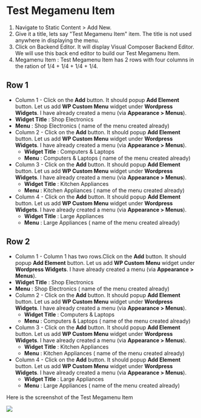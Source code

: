 # Test Megamenu Item

1. Navigate to Static Content > Add New.
2. Give it a title, lets say "Test Megamenu Item" item. The title is not used anywhere in displaying the menu.
3. Click on Backend Editor. It will display Visual Composer Backend Editor. We will use this back end editor to build our Test Megamenu Item.
4. Megamenu Item : Test Megamenu Item has 2 rows with four columns in the ration of 1/4 + 1/4 + 1/4 + 1/4.


## Row 1

* Column 1 - Click on the **Add** button. It should popup **Add Element** button. Let us add **WP Custom Menu** widget under **Wordpress Widgets**. I have already created a menu (via **Appearance > Menus**).
 * **Widget Title** : Shop Electronics
 * **Menu** : Shop Electronics ( name of the menu created already)
* Column 2 -  Click on the **Add** button. It should popup **Add Element** button. Let us add **WP Custom Menu** widget under **Wordpress Widgets**. I have already created a menu (via **Appearance > Menus**).
  * **Widget Title** : Computers & Laptops
  * **Menu** : Computers & Laptops ( name of the menu created already)
* Column 3 -  Click on the **Add** button. It should popup **Add Element** button. Let us add **WP Custom Menu** widget under **Wordpress Widgets**. I have already created a menu (via **Appearance > Menus**).
  * **Widget Title** : Kitchen Appliances
  * **Menu** : Kitchen Appliances ( name of the menu created already)
* Column 4 -  Click on the **Add** button. It should popup **Add Element** button. Let us add **WP Custom Menu** widget under **Wordpress Widgets**. I have already created a menu (via **Appearance > Menus**).
  * **Widget Title** : Large Appliances
  * **Menu** : Large Appliances ( name of the menu created already)

## Row 2

* Column 1 - Column 1 has two rows.Click on the **Add** button. It should popup **Add Element** button. Let us add **WP Custom Menu** widget under **Wordpress Widgets**. I have already created a menu (via **Appearance > Menus**).
 * **Widget Title** : Shop Electronics
 * **Menu** : Shop Electronics ( name of the menu created already)
* Column 2 -  Click on the **Add** button. It should popup **Add Element** button. Let us add **WP Custom Menu** widget under **Wordpress Widgets**. I have already created a menu (via **Appearance > Menus**).
  * **Widget Title** : Computers & Laptops
  * **Menu** : Computers & Laptops ( name of the menu created already)
* Column 3 -  Click on the **Add** button. It should popup **Add Element** button. Let us add **WP Custom Menu** widget under **Wordpress Widgets**. I have already created a menu (via **Appearance > Menus**).
  * **Widget Title** : Kitchen Appliances
  * **Menu** : Kitchen Appliances ( name of the menu created already)
* Column 4 -  Click on the **Add** button. It should popup **Add Element** button. Let us add **WP Custom Menu** widget under **Wordpress Widgets**. I have already created a menu (via **Appearance > Menus**).
  * **Widget Title** : Large Appliances
  * **Menu** : Large Appliances ( name of the menu created already)

Here is the screenshot of the Test Megamenu Item

![](http://transvelo.github.io/docs/unicase/images/vc-megamenu-backend-editor.png)

